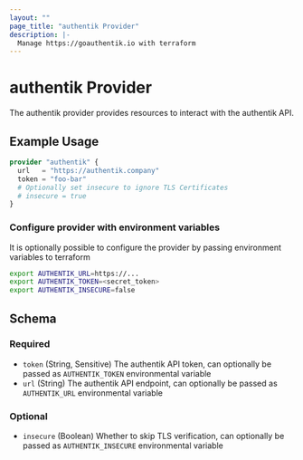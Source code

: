 ```yaml
---
layout: ""
page_title: "authentik Provider"
description: |-
  Manage https://goauthentik.io with terraform
---
```


# authentik Provider

The authentik provider provides resources to interact with the authentik API.

## Example Usage

```terraform
provider "authentik" {
  url   = "https://authentik.company"
  token = "foo-bar"
  # Optionally set insecure to ignore TLS Certificates
  # insecure = true
}
```

### Configure provider with environment variables
It is optionally possible to configure the provider by passing environment variables to terraform
```bash
export AUTHENTIK_URL=https://...
export AUTHENTIK_TOKEN=<secret_token>
export AUTHENTIK_INSECURE=false
```

<!-- schema generated by tfplugindocs -->
## Schema

### Required

- `token` (String, Sensitive) The authentik API token, can optionally be passed as `AUTHENTIK_TOKEN` environmental variable
- `url` (String) The authentik API endpoint, can optionally be passed as `AUTHENTIK_URL` environmental variable

### Optional

- `insecure` (Boolean) Whether to skip TLS verification, can optionally be passed as `AUTHENTIK_INSECURE` environmental variable
